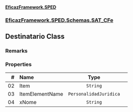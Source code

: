 #### [EficazFramework.SPED](EficazFrameworkSPED.md 'EficazFramework SPED')
### [EficazFramework.SPED.Schemas.SAT_CFe](EficazFramework.SPED.Schemas.SAT_CFe.md 'EficazFramework.SPED.Schemas.SAT_CFe')

## Destinatario Class

### Remarks
### Properties

| # | Name | Type | |
| ---: | :--- | :---: | :--- |
| 02 | Item | `String` |  |
| 03 | ItemElementName | `PersonalidadJuridica` |  |
| 04 | xNome | `String` |  |

